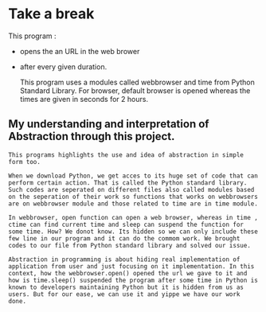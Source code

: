 # Take a break

This program : 
- opens the an URL in the web brower 
- after every given duration. 

    This program uses a modules called webbrowser and time from Python Standard Library.
    For browser, default browser is opened whereas the times are given in seconds for 2 hours.

## My understanding and interpretation of Abstraction through this project.

    This programs highlights the use and idea of abstraction in simple form too. 

    When we download Python, we get acces to its huge set of code that can perform certain action. That is called the Python standard library. Such codes are seperated on different files also called modules based on the seperation of their work so functions that works on webbrowsers are on webbrowser module and those related to time are in time module. 

    In webbrowser, open function can open a web browser, whereas in time , ctime can find current time and sleep can suspend the function for some time. How? We donot know. Its hidden so we can only include these few line in our program and it can do the commom work. We brought codes to our file from Python standard library and solved our issue. 

    Abstraction in programming is about hiding real implementation of application from user and just focusing on it implementation. In this context, how the webbrowser.open() opened the url we gave to it and how is time.sleep() suspended the program after some time in Python is known to developers maintaining Python but it is hidden from us as users. But for our ease, we can use it and yippe we have our work done.

